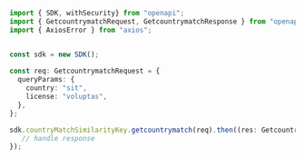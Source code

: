 <!-- Start SDK Example Usage -->
```typescript
import { SDK, withSecurity} from "openapi";
import { GetcountrymatchRequest, GetcountrymatchResponse } from "openapi/src/sdk/models/operations";
import { AxiosError } from "axios";


const sdk = new SDK();
    
const req: GetcountrymatchRequest = {
  queryParams: {
    country: "sit",
    license: "voluptas",
  },
};

sdk.countryMatchSimilarityKey.getcountrymatch(req).then((res: GetcountrymatchResponse | AxiosError) => {
   // handle response
});
```
<!-- End SDK Example Usage -->